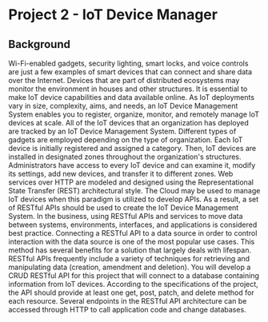 # Project 2 - IoT Device Manager
## Background
Wi-Fi-enabled gadgets, security lighting, smart locks, and voice controls are just a few examples of smart devices that can connect and share data over the Internet. Devices that are part of distributed ecosystems may monitor the environment in houses and other structures. It is essential to make IoT device capabilities and data available online. As IoT deployments vary in size, complexity, aims, and needs, an IoT Device Management System enables you to register, organize, monitor, and remotely manage IoT devices at scale.
All of the IoT devices that an organization has deployed are tracked by an IoT Device Management System. Different types of gadgets are employed depending on the type of organization. Each IoT device is initially registered and assigned a category. Then, IoT devices are installed in designated zones throughout the organization's structures. Administrators have access to every IoT device and can examine it, modify its settings, add new devices, and transfer it to different zones. Web services over HTTP are modeled and designed using the Representational State Transfer (REST) architectural style. The Cloud may be used to manage IoT devices when this paradigm is utilized to develop APIs. As a result, a set of RESTful APIs should be used to create the IoT Device Management System.
In the business, using RESTful APIs and services to move data between systems, environments, interfaces, and applications is considered best practice. Connecting a RESTful API to a data source in order to control interaction with the data source is one of the most popular use cases. This method has several benefits for a solution that largely deals with lifespan. RESTful APIs frequently include a variety of techniques for retrieving and manipulating data (creation, amendment and deletion).
You will develop a CRUD RESTful API for this project that will connect to a database containing information from IoT devices. According to the specifications of the project, the API should provide at least one get, post, patch, and delete method for each resource. Several endpoints in the RESTful API architecture can be accessed through HTTP to call application code and change databases.
